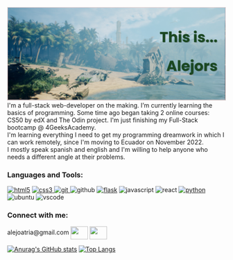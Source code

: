 <img src='/banner.png' />
I'm a full-stack web-developer on the making. I’m currently learning the basics of programming. Some time ago began taking 2 online courses: CS50 by edX and The Odin project. I'm just finishing my Full-Stack bootcamp @ 4GeeksAcademy. <br/>
      I'm learning everything I need to get my programming dreamwork in which I can work remotely, since I'm moving to Ecuador on November 2022.<br/>
             I mostly speak spanish and english and I'm willing to help anyone who needs a different angle at their problems.<br/>
<h3 align="left">Languages and Tools:</h3>
<p align="left"> 
<a href="https://www.w3.org/html/" target="_blank"> <img src="https://cdn.jsdelivr.net/gh/devicons/devicon/icons/html5/html5-original-wordmark.svg"  alt="html5" width="40" height="40" /></a>
<a href="https://www.w3schools.com/css/" target="_blank"> <img src="https://cdn.jsdelivr.net/gh/devicons/devicon/icons/css3/css3-original-wordmark.svg" alt="css3" width="40" height="40"/> </a> 
<a href="https://git-scm.com/" target="_blank"> <img src="https://www.vectorlogo.zone/logos/git-scm/git-scm-icon.svg" alt="git" width="40" height="40"/> </a>
<img src="https://cdn.jsdelivr.net/gh/devicons/devicon/icons/github/github-original.svg" alt="github" width="40" height="40"/>
<a href="https://flask-sqlalchemy.palletsprojects.com/en/2.x/" target="_blank"> <img src="https://cdn.jsdelivr.net/gh/devicons/devicon/icons/flask/flask-original.svg" alt="flask" width="40" height="40" /></a>
<img src="https://cdn.jsdelivr.net/gh/devicons/devicon/icons/javascript/javascript-original.svg" alt="javascript" width="40" height="40"/>
<img src="https://cdn.jsdelivr.net/gh/devicons/devicon/icons/react/react-original.svg" alt="react" width="40" height="40"/>          
<a href="https://www.python.org" target="_blank"> <img src="https://cdn.jsdelivr.net/gh/devicons/devicon/icons/python/python-original.svg" alt="python" width="40" height="40"/> </a> 
<img src="https://cdn.jsdelivr.net/gh/devicons/devicon/icons/ubuntu/ubuntu-plain.svg" alt="ubuntu" height="40" width="40"/>
<img src="https://cdn.jsdelivr.net/gh/devicons/devicon/icons/vscode/vscode-original.svg" alt="vscode" height="40" width="40"/>
</p>
<!--CONNECT -->
<h3 align="left">Connect with me:</h3>
<p align="left">
alejoatria@gmail.com
<a href="https://www.linkedin.com/in/alejandroatria/" target="blank"><img align="center" src="https://cdn.jsdelivr.net/npm/simple-icons@3.0.1/icons/linkedin.svg" alt="" height="30" width="40" /></a>
<a href="https://www.instagram.com/alejors/" target="blank"><img align="center" src="https://cdn.jsdelivr.net/npm/simple-icons@3.0.1/icons/instagram.svg" alt="" height="30" width="40" /></a>
</p>

[![Anurag's GitHub stats](https://github-readme-stats.vercel.app/api?username=Alejors&show_icons=true&theme=dark)](https://github.com/anuraghazra/github-readme-stats)
[![Top Langs](https://github-readme-stats.vercel.app/api/top-langs/?username=Alejors&theme=dark)](https://github.com/anuraghazra/github-readme-stats)
<!---
Alejors/Alejors is a ✨ special ✨ repository because its `README.md` (this file) appears on your GitHub profile.
You can click the Preview link to take a look at your changes.
--->
